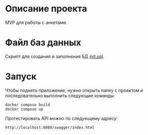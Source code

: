 # Описание проекта
MVP для работы с анкетами.

# Файл баз данных

Скрипт для создания и заполнения БД [init.sql](/Repository/init.sql).

# Запуск

Чтобы поднять приложение, нужно открыть папку с проектом и последовательно выполнить следующие команды:

```
docker compose build
docker compose up
```

Протестировать API можно по следующему адресу:

```
http://localhost:8080/swagger/index.html
```

